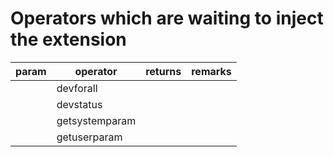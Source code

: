 # Operators which are waiting to inject the extension

|param|operator|returns|remarks
|-|-|-|-
||devforall
||devstatus
||getsystemparam
||getuserparam
